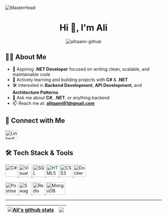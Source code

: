![MasterHead](https://github.com/alitaami/alitaami/assets/116227297/c8cc5a57-d672-48ba-b2ea-b386205391e6)
           
<h1 align="center">Hi 👋, I'm Ali</h1>   
<p align="center">    
  <img src="https://komarev.com/ghpvc/?username=alitaami-github&label=Profile%20views&color=0e75b6&style=flat" alt="alitaami-github" />
</p>   
      
## 👨‍💻 About Me  
- 🧠 Aspiring **.NET Developer** focused on writing clean, scalable, and maintainable code   
- 🚀 Actively learning and building projects with **C#** & **.NET**  
- 🛠️ Interested in **Backend Development**, **API Development**, and **Architecture Patterns**  
- 💬 Ask me about **C#**, **.NET**, or anything backend  
- 📫 Reach me at: **alitaami81@gmail.com**

## 🤝 Connect with Me  
 
<p align="left">
  <a href="https://www.linkedin.com/in/ali-taami-2745a525b/" target="_blank">
    <img align="center" src="https://raw.githubusercontent.com/rahuldkjain/github-profile-readme-generator/master/src/images/icons/Social/linked-in-alt.svg" alt="LinkedIn" height="30" width="40" />
  </a>
</p>
 
## 🛠️ Tech Stack & Tools
<p align="left">
  <a href="https://dotnet.microsoft.com/" target="_blank" rel="noreferrer">
    <img src="https://brandeps.com/logo-download/C/C-Sharp-logo-vector-01.svg" alt="C#" width="40" height="40"/>
  </a>   
  <a href="https://visualstudio.microsoft.com/" target="_blank" rel="noreferrer">
    <img src="https://brandeps.com/icon-download/V/Visual-studio-icon-vector-02.svg" alt="Visual Studio" width="40" height="40"/>
  </a>
  <a href="https://www.microsoft.com/en-us/sql-server/sql-server-downloads" target="_blank" rel="noreferrer">
    <img src="https://encrypted-tbn0.gstatic.com/images?q=tbn:ANd9GcTCMPsByAv-2Cn8M3pU5VB2PvJONtweBMUyFQ&usqp=CAU" alt="SQL Server" width="40" height="40"/>
  </a>
  <a href="https://developer.mozilla.org/en-US/docs/Web/HTML" target="_blank" rel="noreferrer">
    <img src="https://brandeps.com/logo-download/H/HTML-5-logo-vector-01.svg" alt="HTML5" width="40" height="40"/>
  </a>
  <a href="https://developer.mozilla.org/en-US/docs/Web/CSS" target="_blank" rel="noreferrer">
    <img src="https://brandeps.com/icon-download/C/Css-3-icon-vector-02.svg" alt="CSS3" width="40" height="40"/>
  </a>
  <a href="https://www.docker.com/" target="_blank" rel="noreferrer">
    <img src="https://brandeps.com/logo-download/D/Docker-logo-vector-01.svg" alt="Docker" width="40" height="40"/>
  </a>
</p>
<p align="left">
  <a href="https://www.postman.com/" target="_blank" rel="noreferrer">
    <img src="https://brandeps.com/icon-download/P/Postman-icon-vector-02.svg" alt="Postman" width="40" height="40"/>
  </a>
  <a href="https://swagger.io/" target="_blank" rel="noreferrer">
    <img src="https://brandeps.com/icon-download/S/Swagger-icon-vector-02.svg" alt="Swagger" width="40" height="40"/>
  </a>
  <a href="https://redis.io/" target="_blank" rel="noreferrer">
    <img src="https://brandeps.com/icon-download/R/Redis-icon-vector-03.svg" alt="Redis" width="40" height="40"/>
  </a>
  <a href="https://www.mongodb.com/" target="_blank" rel="noreferrer">
    <img src="https://brandeps.com/icon-download/M/Mongodb-icon-vector-03.svg" alt="MongoDB" width="60" height="40"/>
  </a>  
</p>

---

| <a href="https://github.com/anuraghazra/github-readme-stats"><img align="center" src="https://github-readme-stats.vercel.app/api?username=alitaami&show_icons=true&include_all_commits=true&theme=buefy&hide_border=true" alt="Ali's github stats" /></a> | <a href="https://github.com/anuraghazra/github-readme-stats"><img align="center" src="https://github-readme-stats.vercel.app/api/top-langs/?username=alitaami&layout=compact&theme=buefy&hide_border=true" /></a> |
| ------------- | ------------- |
